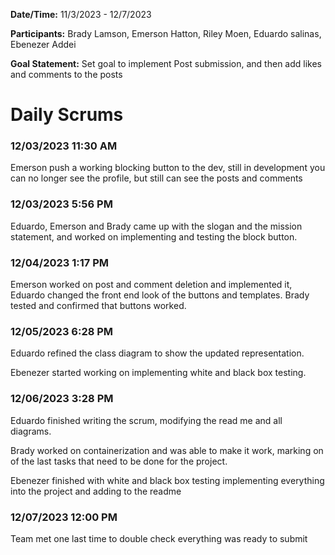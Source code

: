 **Date/Time:** 11/3/2023 - 12/7/2023

**Participants:** Brady Lamson, Emerson Hatton, Riley Moen, Eduardo salinas, Ebenezer Addei

**Goal Statement:** Set goal to implement Post submission, and then add likes and comments to the posts

# Daily Scrums

### 12/03/2023 11:30 AM

Emerson push a working blocking button to the dev, still in development you can no longer see the profile, but still can see the posts and comments

### 12/03/2023 5:56 PM
Eduardo, Emerson and Brady came up with the slogan and the mission statement, and worked on implementing and testing the block button.

### 12/04/2023 1:17 PM

Emerson worked on post and comment deletion and implemented it, Eduardo changed the front end look of the buttons and templates. Brady tested and confirmed that buttons worked.

### 12/05/2023 6:28 PM

Eduardo refined the class diagram to show the updated representation.

Ebenezer started working on implementing white and black box testing.

### 12/06/2023 3:28 PM

Eduardo finished writing the scrum, modifying the read me and all diagrams.

Brady worked on containerization and was able to make it work, marking on of the last tasks that need to be done for the project.

Ebenezer finished with white and black box testing implementing everything into the project and adding to the readme

### 12/07/2023 12:00 PM

Team met one last time to double check everything was ready to submit
